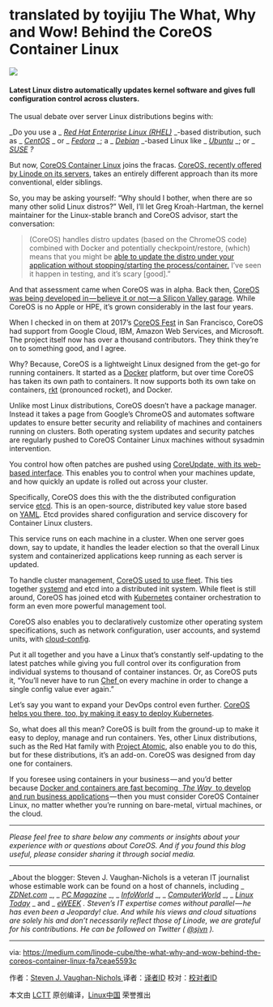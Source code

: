 translated by toyijiu
The What, Why and Wow! Behind the CoreOS Container Linux
============================================================


![](https://cdn-images-1.medium.com/max/1600/1*znkOJQnw5_8Ko8VMEpRlpg.png)

#### Latest Linux distro automatically updates kernel software and gives full configuration control across clusters.

The usual debate over server Linux distributions begins with:

 _Do you use a _  [_Red Hat Enterprise Linux (RHEL)_][1]  _-based distribution, such as _  [_CentOS_][2]  _ or _  [_Fedora_][3]  _; a _  [_Debian_][4]  _-based Linux like _  [_Ubuntu_][5]  _; or _  [_SUSE_][6]  _?_ 

But now, [CoreOS Container Linux][7] joins the fracas. [CoreOS, recently offered by Linode on its servers][8], takes an entirely different approach than its more conventional, elder siblings.

So, you may be asking yourself: “Why should I bother, when there are so many other solid Linux distros?” Well, I’ll let Greg Kroah-Hartman, the kernel maintainer for the Linux-stable branch and CoreOS advisor, start the conversation:

> (CoreOS) handles distro updates (based on the ChromeOS code) combined with Docker and potentially checkpoint/restore, (which) means that you might be [able to update the distro under your application without stopping/starting the process/container.][9] I’ve seen it happen in testing, and it’s scary [good].”

And that assessment came when CoreOS was in alpha. Back then, [CoreOS was being developed in — believe it or not — a Silicon Valley garage][10]. While CoreOS is no Apple or HPE, it’s grown considerably in the last four years.

When I checked in on them at 2017’s [CoreOS Fest][11] in San Francisco, CoreOS had support from Google Cloud, IBM, Amazon Web Services, and Microsoft. The project itself now has over a thousand contributors. They think they’re on to something good, and I agree.

Why? Because, CoreOS is a lightweight Linux designed from the get-go for running containers. It started as a [Docker][12] platform, but over time CoreOS has taken its own path to containers. It now supports both its own take on containers, [rkt][13] (pronounced rocket), and Docker.

Unlike most Linux distributions, CoreOS doesn’t have a package manager. Instead it takes a page from Google’s ChromeOS and automates software updates to ensure better security and reliability of machines and containers running on clusters. Both operating system updates and security patches are regularly pushed to CoreOS Container Linux machines without sysadmin intervention.

You control how often patches are pushed using [CoreUpdate, with its web-based interface][14]. This enables you to control when your machines update, and how quickly an update is rolled out across your cluster.

Specifically, CoreOS does this with the the distributed configuration service [etcd][15]. This is an open-source, distributed key value store based on [YAML][16]. Etcd provides shared configuration and service discovery for Container Linux clusters.

This service runs on each machine in a cluster. When one server goes down, say to update, it handles the leader election so that the overall Linux system and containerized applications keep running as each server is updated.

To handle cluster management, [CoreOS used to use fleet][17]. This ties together [systemd][18] and etcd into a distributed init system. While fleet is still around, CoreOS has joined etcd with [Kubernetes][19] container orchestration to form an even more powerful management tool.

CoreOS also enables you to declaratively customize other operating system specifications, such as network configuration, user accounts, and systemd units, with [cloud-config][20].

Put it all together and you have a Linux that’s constantly self-updating to the latest patches while giving you full control over its configuration from individual systems to thousand of container instances. Or, as CoreOS puts it, “You’ll never have to run [Chef ][21]on every machine in order to change a single config value ever again.”

Let’s say you want to expand your DevOps control even further. [CoreOS helps you there, too, by making it easy to deploy Kubernetes][22].

So, what does all this mean? CoreOS is built from the ground-up to make it easy to deploy, manage and run containers. Yes, other Linux distributions, such as the Red Hat family with [Project Atomic][23], also enable you to do this, but for these distributions, it’s an add-on. CoreOS was designed from day one for containers.

If you foresee using containers in your business — and you’d better because [Docker and containers are fast becoming  _The Way_  to develop and run business applications][24] — then you must consider CoreOS Container Linux, no matter whether you’re running on bare-metal, virtual machines, or the cloud.

* * *

 _Please feel free to share below any comments or insights about your experience with or questions about CoreOS. And if you found this blog useful, please consider sharing it through social media._ 

* * *

 _About the blogger: Steven J. Vaughan-Nichols is a veteran IT journalist whose estimable work can be found on a host of channels, including _  [_ZDNet.com_][25]  _, _  [_PC Magazine_][26]  _, _  [_InfoWorld_][27]  _, _  [_ComputerWorld_][28]  _, _  [_Linux Today_][29]  _ and _  [_eWEEK_][30]  _. Steven’s IT expertise comes without parallel — he has even been a Jeopardy! clue. And while his views and cloud situations are solely his and don’t necessarily reflect those of Linode, we are grateful for his contributions. He can be followed on Twitter (_  [_@sjvn_][31]  _)._

--------------------------------------------------------------------------------

via: https://medium.com/linode-cube/the-what-why-and-wow-behind-the-coreos-container-linux-fa7ceae5593c

作者：[Steven J. Vaughan-Nichols ][a]
译者：[译者ID](https://github.com/译者ID)
校对：[校对者ID](https://github.com/校对者ID)

本文由 [LCTT](https://github.com/LCTT/TranslateProject) 原创编译，[Linux中国](https://linux.cn/) 荣誉推出

[a]:https://medium.com/linode-cube/the-what-why-and-wow-behind-the-coreos-container-linux-fa7ceae5593c
[1]:https://www.redhat.com/en/technologies/linux-platforms/enterprise-linux
[2]:https://www.centos.org/
[3]:https://getfedora.org/
[4]:https://www.debian.org/
[5]:https://www.ubuntu.com/
[6]:https://www.suse.com/
[7]:https://coreos.com/os/docs/latest
[8]:https://www.linode.com/docs/platform/use-coreos-container-linux-on-linode
[9]:https://plus.google.com/+gregkroahhartman/posts/YvWFmPa9kVf
[10]:https://www.wired.com/2013/08/coreos-the-new-linux/
[11]:https://coreos.com/fest/
[12]:https://www.docker.com/
[13]:https://coreos.com/rkt
[14]:https://coreos.com/products/coreupdate/
[15]:https://github.com/coreos/etcd
[16]:http://yaml.org/
[17]:https://github.com/coreos/fleet
[18]:https://www.freedesktop.org/wiki/Software/systemd/
[19]:https://kubernetes.io/
[20]:https://coreos.com/os/docs/latest/cloud-config.html
[21]:https://insights.hpe.com/articles/what-is-chef-a-primer-for-devops-newbies-1704.html
[22]:https://blogs.dxc.technology/2017/06/08/coreos-moves-in-on-cloud-devops-with-kubernetes/
[23]:http://www.projectatomic.io/
[24]:http://www.zdnet.com/article/what-is-docker-and-why-is-it-so-darn-popular/
[25]:http://www.zdnet.com/meet-the-team/us/steven-j-vaughan-nichols/
[26]:http://www.pcmag.com/author-bio/steven-j.-vaughan-nichols
[27]:http://www.infoworld.com/author/Steven-J.-Vaughan_Nichols/
[28]:http://www.computerworld.com/author/Steven-J.-Vaughan_Nichols/
[29]:http://www.linuxtoday.com/author/Steven+J.+Vaughan-Nichols/
[30]:http://www.eweek.com/cp/bio/Steven-J.-Vaughan-Nichols/
[31]:http://www.twitter.com/sjvn
